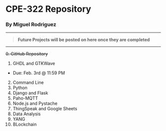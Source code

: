 # CPE-322 Repository
### By Miguel Rodriguez 
---
> **Future Projects will be posted on here once they are completed**
---
~~0. GitHub Repository~~
1. GHDL and GTKWave
- Due: Feb. 3rd @ 11:59 PM
2. Command Line
3. Python
4. Django and Flask
5. Paho-MQTT
6. Node.js and Pystache
7. ThingSpeak and Google Sheets
8. Data Analysis
9. YANG
10. BLockchain
